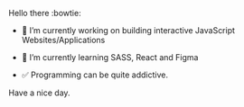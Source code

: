 Hello there :bowtie:

- 🔭 I’m currently working on building interactive JavaScript Websites/Applications
- 🌱 I’m currently learning SASS, React and Figma

- :white_check_mark:  Programming can be quite addictive.

Have a nice day.



<!--
**AsanteWiebers/AsanteWiebers** is a ✨ _special_ ✨ repository because its `README.md` (this file) appears on your GitHub profile.

Here are some ideas to get you started:

- 🔭 I’m currently working on ...
- 🌱 I’m currently learning ...
- 👯 I’m looking to collaborate on ...
- 🤔 I’m looking for help with ...
- 💬 Ask me about ...
- 📫 How to reach me: ...
- 😄 Pronouns: ...
- ⚡ Fun fact: ...
-->
